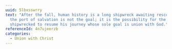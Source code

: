 ```yaml
---
uuid: 5lbxsswrry
text: "After the fall, human history is a long shipwreck awaiting rescue: but
  the port of salvation is not the goal; it is the possibility for the
  shipwrecked to resume his journey whose sole goal is union with God."
referenceId: 4n7ujeerzb
categories:
  - Union with Christ
---
```

